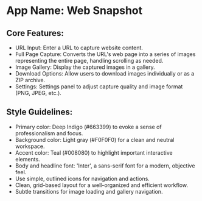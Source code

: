 # **App Name**: Web Snapshot

## Core Features:

- URL Input: Enter a URL to capture website content.
- Full Page Capture: Converts the URL's web page into a series of images representing the entire page, handling scrolling as needed.
- Image Gallery: Display the captured images in a gallery.
- Download Options: Allow users to download images individually or as a ZIP archive.
- Settings: Settings panel to adjust capture quality and image format (PNG, JPEG, etc.).

## Style Guidelines:

- Primary color: Deep Indigo (#663399) to evoke a sense of professionalism and focus.
- Background color: Light gray (#F0F0F0) for a clean and neutral workspace.
- Accent color: Teal (#008080) to highlight important interactive elements.
- Body and headline font: 'Inter', a sans-serif font for a modern, objective feel.
- Use simple, outlined icons for navigation and actions.
- Clean, grid-based layout for a well-organized and efficient workflow.
- Subtle transitions for image loading and gallery navigation.